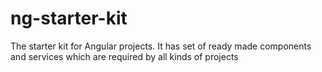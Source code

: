 # ng-starter-kit
The starter kit for Angular projects. It has  set of ready made components and services which are required by all kinds of projects
